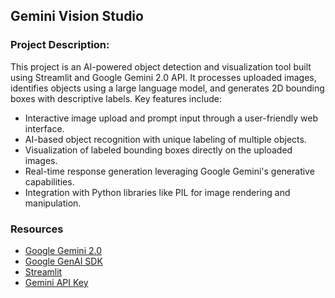 ## Gemini Vision Studio

### **Project Description**:  
This project is an AI-powered object detection and visualization tool built using Streamlit and Google Gemini 2.0 API. It processes uploaded images, identifies objects using a large language model, and generates 2D bounding boxes with descriptive labels. Key features include:  
- Interactive image upload and prompt input through a user-friendly web interface.  
- AI-based object recognition with unique labeling of multiple objects.  
- Visualization of labeled bounding boxes directly on the uploaded images.  
- Real-time response generation leveraging Google Gemini's generative capabilities.  
- Integration with Python libraries like PIL for image rendering and manipulation.  



### Resources
- [Google Gemini 2.0](https://ai.google.dev/gemini-api/docs/models/gemini-v2#:~:text=Gemini%202.0%20Flash%20is%20now,streaming%20applications%20with%20tool%20use.)
- [Google GenAI SDK](https://pypi.org/project/google-genai/)
- [Streamlit](https://streamlit.io/)
- [Gemini API Key](https://aistudio.google.com/app/apikey)

